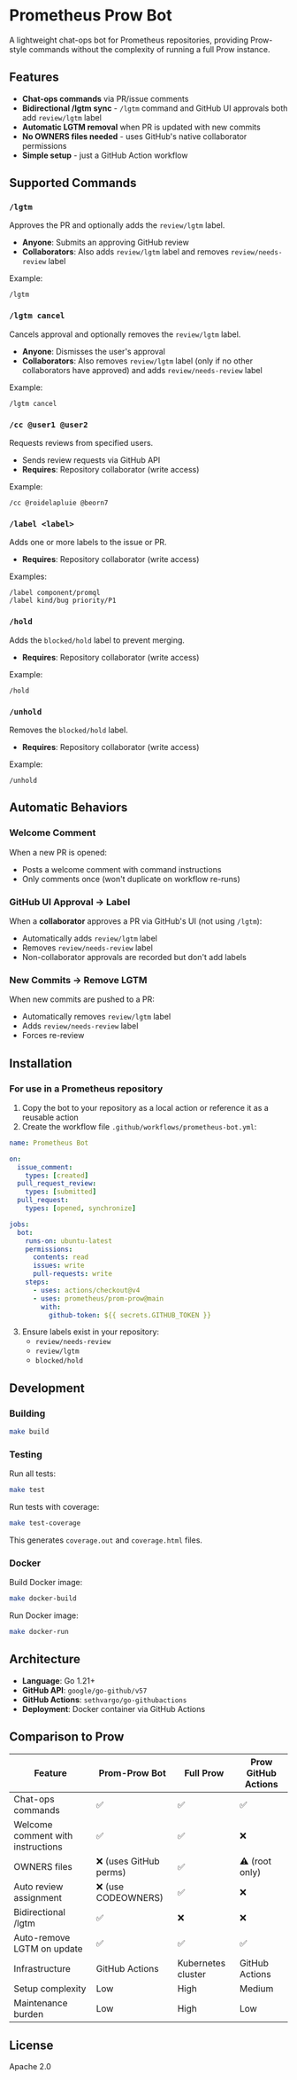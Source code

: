 # Prometheus Prow Bot

A lightweight chat-ops bot for Prometheus repositories, providing Prow-style commands without the complexity of running a full Prow instance.

## Features

- **Chat-ops commands** via PR/issue comments
- **Bidirectional /lgtm sync** - `/lgtm` command and GitHub UI approvals both add `review/lgtm` label
- **Automatic LGTM removal** when PR is updated with new commits
- **No OWNERS files needed** - uses GitHub's native collaborator permissions
- **Simple setup** - just a GitHub Action workflow

## Supported Commands

### `/lgtm`
Approves the PR and optionally adds the `review/lgtm` label.
- **Anyone**: Submits an approving GitHub review
- **Collaborators**: Also adds `review/lgtm` label and removes `review/needs-review` label

Example:
```
/lgtm
```

### `/lgtm cancel`
Cancels approval and optionally removes the `review/lgtm` label.
- **Anyone**: Dismisses the user's approval
- **Collaborators**: Also removes `review/lgtm` label (only if no other collaborators have approved) and adds `review/needs-review` label

Example:
```
/lgtm cancel
```

### `/cc @user1 @user2`
Requests reviews from specified users.
- Sends review requests via GitHub API
- **Requires**: Repository collaborator (write access)

Example:
```
/cc @roidelapluie @beorn7
```

### `/label <label>`
Adds one or more labels to the issue or PR.
- **Requires**: Repository collaborator (write access)

Examples:
```
/label component/promql
/label kind/bug priority/P1
```

### `/hold`
Adds the `blocked/hold` label to prevent merging.
- **Requires**: Repository collaborator (write access)

Example:
```
/hold
```

### `/unhold`
Removes the `blocked/hold` label.
- **Requires**: Repository collaborator (write access)

Example:
```
/unhold
```

## Automatic Behaviors

### Welcome Comment
When a new PR is opened:
- Posts a welcome comment with command instructions
- Only comments once (won't duplicate on workflow re-runs)

### GitHub UI Approval → Label
When a **collaborator** approves a PR via GitHub's UI (not using `/lgtm`):
- Automatically adds `review/lgtm` label
- Removes `review/needs-review` label
- Non-collaborator approvals are recorded but don't add labels

### New Commits → Remove LGTM
When new commits are pushed to a PR:
- Automatically removes `review/lgtm` label
- Adds `review/needs-review` label
- Forces re-review

## Installation

### For use in a Prometheus repository

1. Copy the bot to your repository as a local action or reference it as a reusable action
2. Create the workflow file `.github/workflows/prometheus-bot.yml`:

```yaml
name: Prometheus Bot

on:
  issue_comment:
    types: [created]
  pull_request_review:
    types: [submitted]
  pull_request:
    types: [opened, synchronize]

jobs:
  bot:
    runs-on: ubuntu-latest
    permissions:
      contents: read
      issues: write
      pull-requests: write
    steps:
      - uses: actions/checkout@v4
      - uses: prometheus/prom-prow@main
        with:
          github-token: ${{ secrets.GITHUB_TOKEN }}
```

3. Ensure labels exist in your repository:
   - `review/needs-review`
   - `review/lgtm`
   - `blocked/hold`

## Development

### Building

```bash
make build
```

### Testing

Run all tests:
```bash
make test
```

Run tests with coverage:
```bash
make test-coverage
```

This generates `coverage.out` and `coverage.html` files.

### Docker

Build Docker image:
```bash
make docker-build
```

Run Docker image:
```bash
make docker-run
```

## Architecture

- **Language**: Go 1.21+
- **GitHub API**: `google/go-github/v57`
- **GitHub Actions**: `sethvargo/go-githubactions`
- **Deployment**: Docker container via GitHub Actions

## Comparison to Prow

| Feature | Prom-Prow Bot | Full Prow | Prow GitHub Actions |
|---------|---------------|-----------|---------------------|
| Chat-ops commands | ✅ | ✅ | ✅ |
| Welcome comment with instructions | ✅ | ✅ | ❌ |
| OWNERS files | ❌ (uses GitHub perms) | ✅ | ⚠️ (root only) |
| Auto review assignment | ❌ (use CODEOWNERS) | ✅ | ❌ |
| Bidirectional /lgtm | ✅ | ❌ | ❌ |
| Auto-remove LGTM on update | ✅ | ✅ | ✅ |
| Infrastructure | GitHub Actions | Kubernetes cluster | GitHub Actions |
| Setup complexity | Low | High | Medium |
| Maintenance burden | Low | High | Low |

## License

Apache 2.0
